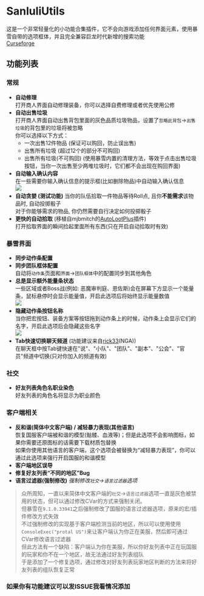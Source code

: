# SanluliUtils

这是一个非常轻量化的小功能合集插件，它不会向游戏添加任何界面元素，使用暴雪自带的选项框体，并且完全兼容巨龙时代新增的搜索功能  
[Curseforge](https://www.curseforge.com/wow/addons/sanluliutils)

## 功能列表

### 常规

- **自动修理**  
打开商人界面自动修理装备，你可以选择自费修理或者优先使用公修
- **自动出售垃圾**  
打开商人界面自动出售背包里面的灰色品质垃圾物品，设置了`忽略此背包`->`出售垃圾`的背包里的垃圾将被忽略  
你可以选择以下方式：  
    - 一次出售12件物品 (保证可以购回，防止误出售)  
    - 出售所有垃圾 (超过12个的部分不可购回)  
    - 出售所有垃圾(不可购回) (使用暴雪内置的清理方法，等效于点击出售垃圾按钮，当你一次出售至少两堆垃圾时，它们都不会出现在购回界面)  
- **自动输入确认内容**  
在一些需要你输入确认信息的提示框(比如删除物品)中自动输入确认信息  
![](https://img.nga.178.com/attachments/mon_202408/22/5kQ2u-456lK10T1kSe9-5g.jpg)
- **自动贪婪 (测试功能)**
当你的队伍拾取一件物品等待Roll点, 且你**不能需求**该物品时, 自动投掷骰子  
对于你能够需求的物品, 你仍然需要自行决定如何投掷骰子  
- **更快的自动拾取** (移植自mjbmitch的[AutoLootPlus](https://www.curseforge.com/wow/addons/auto-loot-plus)插件)  
打开拾取界面的瞬间捡起里面所有东西(只在开启自动拾取时有效)
### 暴雪界面  
- **同步动作条配置**  
- **同步团队框体配置**  
自动将`动作条`页面和`界面`->`团队框体`中的配置同步到其他角色
- **总是显示额外能量条状态**  
一些区域或者Boss战(例如: 恶魔审判庭、恩佐斯)会在屏幕下方显示一个能量条，鼠标悬停时会显示能量值，开启此选项后将始终显示能量数值  
![](https://img.nga.178.com/attachments/mon_202408/22/5kQ2u-l2xxKaToS8e-27.jpg)
- **隐藏动作条按钮名称**  
当你把宏按钮、装备方案等按钮拖到动作条上的时候，动作条上会显示它们的名字，开启此选项后会隐藏这些名字  
![](https://img.nga.178.com/attachments/mon_202408/22/5kQ2u-jxarK6T8S2y-1l.jpg)
- **Tab快速切换聊天频道** (功能建议来自[rick33](https://nga.178.com/nuke.php?func=ucp&uid=39795)(NGA))  
在聊天框中按Tab键快速在"说"、"小队"、"团队"、"副本"、"公会"、"官员"频道中切换(只对你加入的频道有效)
### 社交
- **好友列表角色名职业染色**  
好友列表的角色名将显示为职业颜色

### 客户端相关
- **反和谐(简体中文客户端) / 减轻暴力表现(其他语言)**  
恢复国服客户端被和谐的模型(骷髅、血液等)；但是此选项不会影响图标，如果你需要还原图标的话需要下载材质包替换  
如果你使用其他语言的客户端，这个选项会被替换为“减轻暴力表现”，你可以通过此选项来强行开启国服的和谐模型  
- **客户端地区误导**  
- **修复好友列表“不同的地区”Bug**  
- **语言过滤器(强制修改)**  *强制修改`社交`->`语言过滤器`选项*  
> 众所周知，一直以来简体中文客户端的`社交`->`语言过滤器`选项一直是灰色被禁用的状态，但可以通过修改CVar的方式来强制关闭。  
> 但暴雪在`9.1.0.33941`之后强制修改了国服的语言过滤器选项，原来的宏/插件修改方式失效  
> 不过强制修改的实现基于客户端检测当前的地区，所以可以使用使用`ConsoleExec("protal US")`来让客户端认为你正在美服，然后即可通过CVar修改语言过滤器  
> 但此方法有一个缺陷：客户端认为你在美服，所以你好友列表中正在玩国服的玩家和你不在一个地区，故无法通过好友列表组队  
> 于是添加了一个修复选项，通过修改对好友列表玩家地区判断的方法来将好友列表的组队恢复正常  

### 如果你有功能建议可以发ISSUE我看情况添加